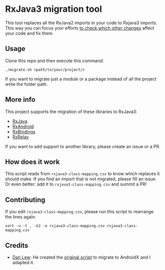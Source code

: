 # RxJava3 migration tool

This tool replaces all the RxJava2 imports in your code to Rxjava3 imports. This way you can focus your efforts [to check which other changes][rxjava-changelog] affect your code and fix them.

## Usage

Clone this repo and then execute this command:

```shell
./migrate.sh <path/to/your/project/>
```

If you want to migrate just a module or a package instead of all the project write the folder path.

## More info

This project supports the migration of these libraries to RxJava3:

- [RxJava](https://github.com/ReactiveX/RxJava)
- [RxAndroid](https://github.com/ReactiveX/RxAndroid)
- [RxBindings](https://github.com/JakeWharton/RxBinding)
- [RxRelay](https://github.com/JakeWharton/RxRelay)

If you want to add support to another library, please create an issue or a PR.

## How does it work

This script reads from `rxjava3-class-mapping.csv` to know which replaces it should make. If you find an import that is not migrated, please fill an issue. Or even better: add it to `rxjava3-class-mapping.csv` and summit a PR!

## Contributing

If you edit `rxjava3-class-mapping.csv`, please run this script to rearrange the lines again:

```shell
sort -u -t , -k2 -o rxjava3-class-mapping.csv rxjava3-class-mapping.csv
```

## Credits

- [Dan Lew][danlew]: He created the [original script][androidx-migration-script] to migrate to AndroidX and I adapted it.

 [androidx-migration-script]: https://gist.github.com/dlew/5db1b780896bbc6f542e7c00a11db6a0
 [danlew]: https://twitter.com/danlew42
 [rxjava-changelog]: https://github.com/ReactiveX/RxJava/releases/tag/v3.0.0
